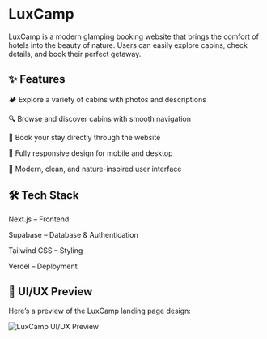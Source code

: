 # LuxCamp

LuxCamp is a modern glamping booking website that brings the comfort of hotels into the beauty of nature. Users can easily explore cabins, check details, and book their perfect getaway.

## ✨ Features

🏕️ Explore a variety of cabins with photos and descriptions

🔍 Browse and discover cabins with smooth navigation

📅 Book your stay directly through the website

📱 Fully responsive design for mobile and desktop

🎨 Modern, clean, and nature-inspired user interface

## 🛠️ Tech Stack

 Next.js – Frontend

 Supabase – Database & Authentication

 Tailwind CSS – Styling

 Vercel – Deployment

## 🎨 UI/UX Preview  

Here’s a preview of the LuxCamp landing page design:  

![LuxCamp UI/UX Preview](bannerrm.png)
